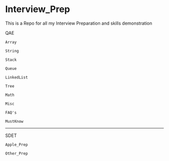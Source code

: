 # Interview_Prep

This is a Repo for all my Interview Preparation and skills demonstration

QAE

    Array

    String

    Stack

    Queue

    LinkedList

    Tree

    Math

    Misc

    FAQ's

    MustKnow
__________________________________________________________________

SDET

    Apple_Prep

    Other_Prep
